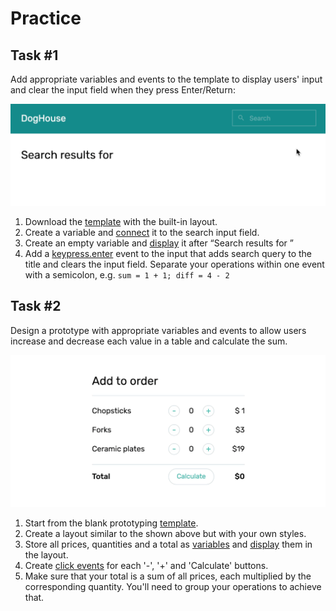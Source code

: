 # Practice

## Task #1

Add appropriate variables and events to the template to display users' input and clear the input field when they press Enter/Return:

![Search results demo](./images/search-results.gif)

1. Download the [template](https://firebasestorage.googleapis.com/v0/b/mockupless.appspot.com/o/self-practice%2Fdata%2Fsearch-results.html.zip?alt=media&token=c5166645-7005-456a-a9b1-e30d7957cd63) with the built-in layout.
2. Create a variable and [connect](./../Data/display.md#connecting-to-form-inputs) it to the search input field.
3. Create an empty variable and [display](./../Data/display.html#displaying-in-containers) it after “Search results for ”
4. Add a [keypress.enter](./events.md#keypress) event to the input that adds search query to the title and clears the input field. Separate your operations within one event with a semicolon, e.g. `sum = 1 + 1; diff = 4 - 2`

## Task #2

Design a prototype with appropriate variables and events to allow users increase and decrease each value in a table and calculate the sum.

![Order demo](./images/order.gif)

1. Start from the blank prototyping [template](./../Setup/template.md#final-template).
2. Create a layout similar to the shown above but with your own styles.
3. Store all prices, quantities and a total as [variables](./../Data/variables.md#variables) and [display](./../Data/display.md#displaying-in-containers) them in the layout.
4. Create [click events](./events.md#click) for each '-', '+' and 'Calculate' buttons.
5. Make sure that your total is a sum of all prices, each multiplied by the corresponding quantity. You'll need to group your operations to achieve that.

